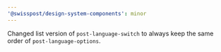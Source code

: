 ```yaml
---
'@swisspost/design-system-components': minor
---
```


Changed list version of `post-language-switch` to always keep the same order of `post-language-options`.

